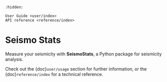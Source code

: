 ```{toctree}
:hidden:

User Guide <user/index>
API reference <reference/index>
```

# Seismo Stats

Measure your seismicity with **SeismoStats**, a Python package for seismicity analysis.

Check out the {doc}`user/usage` section for further information, or the {doc}`reference/index` for a technical reference.


<!-- ## Indices and tables

- {ref}`genindex`
- {ref}`modindex`
- {ref}`search` -->
